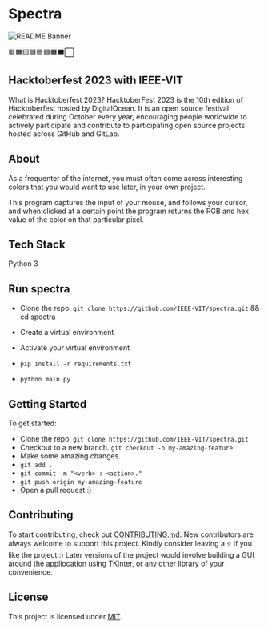 # Spectra

<img src="https://files.ieeevit.org/Hacktoberfest-23/Spectra.png" alt="README Banner">

🟥🟧🟨🟩🟦🟪🟫⬛⬜ 

## Hacktoberfest 2023 with IEEE-VIT

What is Hacktoberfest 2023? HacktoberFest 2023 is the 10th edition of Hacktoberfest hosted by DigitalOcean. It is an open source festival celebrated during October every year, encouraging people worldwide to actively participate and contribute to participating open source projects hosted across GitHub and GitLab.

## About

As a frequenter of the internet, you must often come across interesting colors 
that you would want to use later, in your own project.

This program captures the input of your mouse, and follows your cursor, and when clicked at a certain point
the program returns the RGB and hex value of the color on that particular pixel.

## Tech Stack

Python 3

## Run spectra

- Clone the repo.  `git clone https://github.com/IEEE-VIT/spectra.git`  && cd spectra

- Create a virtual environment 

- Activate your virtual environment

- ` pip install -r requirements.txt `

- ` python main.py `

## Getting Started

To get started:

- Clone the repo.
  `git clone https://github.com/IEEE-VIT/spectra.git`
- Checkout to a new branch.
  `git checkout -b my-amazing-feature`
- Make some amazing changes.
- `git add .`
- `git commit -m "<verb> : <action>."`
- `git push origin my-amazing-feature`
- Open a pull request :)



## Contributing 

To start contributing, check out [CONTRIBUTING.md](). New contributors are always welcome to support this project.
Kindly consider leaving a ⭐ if you like the project :)
Later versions of the project would involve building a GUI around the appliocation using TKinter, or any other library of your convenience.

## License

This project is licensed under [MIT](https://github.com/IEEE-VIT/spectra/blob/master/LICENSE.md).
